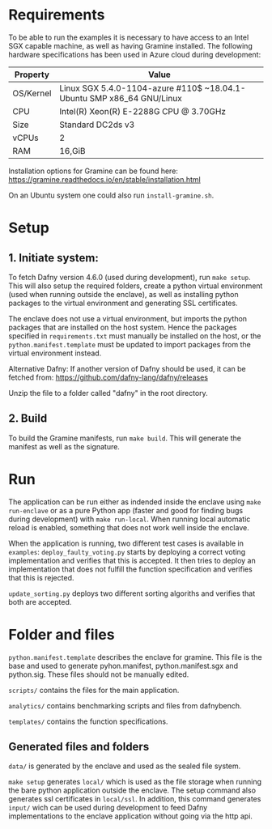 # Requirements
To be able to run the examples it is necessary to have access to an Intel SGX capable machine, as well as having Gramine installed. The following hardware specifications has been used in Azure cloud during development:

|Property  |Value|
|----------|-----|
|OS/Kernel | Linux SGX 5.4.0-1104-azure \#110$ ~18.04.1-Ubuntu SMP x86\_64 GNU/Linux |
|CPU | Intel(R) Xeon(R) E-2288G CPU @ 3.70GHz |
|Size | Standard DC2ds v3 |
|vCPUs | 2 |
|RAM | 16\,GiB|

Installation options for Gramine can be found here: https://gramine.readthedocs.io/en/stable/installation.html

On an Ubuntu system one could also run ``install-gramine.sh``.

# Setup
## 1. Initiate system:
To fetch Dafny version 4.6.0 (used during development), run ``make setup``. This will also setup the required folders, create a python virtual environment (used when running outside the enclave), as well as installing python packages to the virtual environment and generating SSL certificates.

The enclave does not use a virtual environment, but imports the python packages that are installed on the host system. Hence the packages specified in ``requirements.txt`` must manually be installed on the host, or the ``python.manifest.template`` must be updated to import packages from the virtual environment instead.

Alternative Dafny:
If another version of Dafny should be used, it can be fetched from: https://github.com/dafny-lang/dafny/releases

Unzip the file to a folder called "dafny" in the root directory.

## 2. Build
To build the Gramine manifests, run ``make build``. This will generate the manifest as well as the signature.

# Run
The application can be run either as indended inside the enclave using ``make run-enclave`` or as a pure Python app (faster and good for finding bugs during development) with ``make run-local``. When running local automatic reload is enabled, something that does not work well inside the enclave.

When the application is running, two different test cases is available in ``examples``:
``deploy_faulty_voting.py`` starts by deploying a correct voting implementation and verifies that this is accepted. It then tries to deploy an implementation that does not fulfill the function specification and verifies that this is rejected.

``update_sorting.py`` deploys two different sorting algoriths and verifies that both are accepted.

# Folder and files
``python.manifest.template`` describes the enclave for gramine.
This file is the base and used to generate pyhon.manifest, python.manifest.sgx and python.sig. These files should not be manually edited.

``scripts/`` contains the files for the main application.

``analytics/`` contains benchmarking scripts and files from dafnybench.

``templates/`` contains the function specifications.

## Generated files and folders
``data/`` is generated by the enclave and used as the sealed file system.

``make setup`` generates ``local/`` which is used as the file storage when running the bare python application outside the enclave. The setup command also generates ssl certificates in ``local/ssl``.
In addition, this command generates ``input/`` wich can be used during development to feed Dafny implementations to the enclave application without going via the http api.